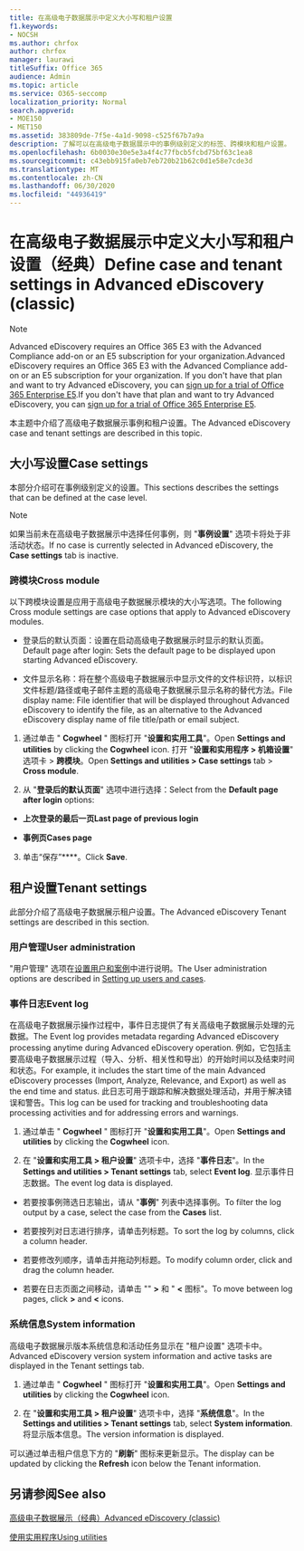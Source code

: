 ```yaml
---
title: 在高级电子数据展示中定义大小写和租户设置
f1.keywords:
- NOCSH
ms.author: chrfox
author: chrfox
manager: laurawi
titleSuffix: Office 365
audience: Admin
ms.topic: article
ms.service: O365-seccomp
localization_priority: Normal
search.appverid:
- MOE150
- MET150
ms.assetid: 383809de-7f5e-4a1d-9098-c525f67b7a9a
description: 了解可以在高级电子数据展示中的事例级别定义的标签、跨模块和租户设置。
ms.openlocfilehash: 6b0030e30e5e3a4f4c77fbcb5fcbd75bf63c1ea8
ms.sourcegitcommit: c43ebb915fa0eb7eb720b21b62c0d1e58e7cde3d
ms.translationtype: MT
ms.contentlocale: zh-CN
ms.lasthandoff: 06/30/2020
ms.locfileid: "44936419"
---
```

# <a name="define-case-and-tenant-settings-in-advanced-ediscovery-classic"></a><span data-ttu-id="242b5-103">在高级电子数据展示中定义大小写和租户设置（经典）</span><span class="sxs-lookup"><span data-stu-id="242b5-103">Define case and tenant settings in Advanced eDiscovery (classic)</span></span>

> [!NOTE]
> <span data-ttu-id="242b5-104">Advanced eDiscovery requires an Office 365 E3 with the Advanced Compliance add-on or an E5 subscription for your organization.</span><span class="sxs-lookup"><span data-stu-id="242b5-104">Advanced eDiscovery requires an Office 365 E3 with the Advanced Compliance add-on or an E5 subscription for your organization.</span></span> <span data-ttu-id="242b5-105">If you don't have that plan and want to try Advanced eDiscovery, you can [sign up for a trial of Office 365 Enterprise E5](https://go.microsoft.com/fwlink/p/?LinkID=698279).</span><span class="sxs-lookup"><span data-stu-id="242b5-105">If you don't have that plan and want to try Advanced eDiscovery, you can [sign up for a trial of Office 365 Enterprise E5](https://go.microsoft.com/fwlink/p/?LinkID=698279).</span></span> 
  
<span data-ttu-id="242b5-106">本主题中介绍了高级电子数据展示事例和租户设置。</span><span class="sxs-lookup"><span data-stu-id="242b5-106">The Advanced eDiscovery case and tenant settings are described in this topic.</span></span>
  
## <a name="case-settings"></a><span data-ttu-id="242b5-107">大小写设置</span><span class="sxs-lookup"><span data-stu-id="242b5-107">Case settings</span></span>

<span data-ttu-id="242b5-108">本部分介绍可在事例级别定义的设置。</span><span class="sxs-lookup"><span data-stu-id="242b5-108">This sections describes the settings that can be defined at the case level.</span></span>
  
> [!NOTE]
> <span data-ttu-id="242b5-109">如果当前未在高级电子数据展示中选择任何事例，则 "**事例设置**" 选项卡将处于非活动状态。</span><span class="sxs-lookup"><span data-stu-id="242b5-109">If no case is currently selected in Advanced eDiscovery, the **Case settings** tab is inactive.</span></span> 
  
### <a name="cross-module"></a><span data-ttu-id="242b5-110">跨模块</span><span class="sxs-lookup"><span data-stu-id="242b5-110">Cross module</span></span>

<span data-ttu-id="242b5-111">以下跨模块设置是应用于高级电子数据展示模块的大小写选项。</span><span class="sxs-lookup"><span data-stu-id="242b5-111">The following Cross module settings are case options that apply to Advanced eDiscovery modules.</span></span>
  
- <span data-ttu-id="242b5-112">登录后的默认页面：设置在启动高级电子数据展示时显示的默认页面。</span><span class="sxs-lookup"><span data-stu-id="242b5-112">Default page after login: Sets the default page to be displayed upon starting Advanced eDiscovery.</span></span>
    
- <span data-ttu-id="242b5-113">文件显示名称：将在整个高级电子数据展示中显示文件的文件标识符，以标识文件标题/路径或电子邮件主题的高级电子数据展示显示名称的替代方法。</span><span class="sxs-lookup"><span data-stu-id="242b5-113">File display name: File identifier that will be displayed throughout Advanced eDiscovery to identify the file, as an alternative to the Advanced eDiscovery display name of file title/path or email subject.</span></span>
    
1. <span data-ttu-id="242b5-114">通过单击 " **Cogwheel** " 图标打开 "**设置和实用工具**"。</span><span class="sxs-lookup"><span data-stu-id="242b5-114">Open **Settings and utilities** by clicking the **Cogwheel** icon.</span></span> <span data-ttu-id="242b5-115">打开 "**设置和实用程序 \> 机箱设置**" 选项卡 \> **跨模块**。</span><span class="sxs-lookup"><span data-stu-id="242b5-115">Open **Settings and utilities \> Case settings** tab \> **Cross module**.</span></span> 
    
2. <span data-ttu-id="242b5-116">从 "**登录后的默认页面**" 选项中进行选择：</span><span class="sxs-lookup"><span data-stu-id="242b5-116">Select from the **Default page after login** options:</span></span> 
    
  - <span data-ttu-id="242b5-117">**上次登录的最后一页**</span><span class="sxs-lookup"><span data-stu-id="242b5-117">**Last page of previous login**</span></span>
    
  - <span data-ttu-id="242b5-118">**事例页**</span><span class="sxs-lookup"><span data-stu-id="242b5-118">**Cases page**</span></span>
    
3. <span data-ttu-id="242b5-119">单击“保存”\*\*\*\*。</span><span class="sxs-lookup"><span data-stu-id="242b5-119">Click **Save**.</span></span>
    
## <a name="tenant-settings"></a><span data-ttu-id="242b5-120">租户设置</span><span class="sxs-lookup"><span data-stu-id="242b5-120">Tenant settings</span></span>

<span data-ttu-id="242b5-121">此部分介绍了高级电子数据展示租户设置。</span><span class="sxs-lookup"><span data-stu-id="242b5-121">The Advanced eDiscovery Tenant settings are described in this section.</span></span>
  
### <a name="user-administration"></a><span data-ttu-id="242b5-122">用户管理</span><span class="sxs-lookup"><span data-stu-id="242b5-122">User administration</span></span>

<span data-ttu-id="242b5-123">"用户管理" 选项在[设置用户和案例](set-up-users-and-cases-in-advanced-ediscovery.md)中进行说明。</span><span class="sxs-lookup"><span data-stu-id="242b5-123">The User administration options are described in [Setting up users and cases](set-up-users-and-cases-in-advanced-ediscovery.md).</span></span>
  
### <a name="event-log"></a><span data-ttu-id="242b5-124">事件日志</span><span class="sxs-lookup"><span data-stu-id="242b5-124">Event log</span></span>

<span data-ttu-id="242b5-125">在高级电子数据展示操作过程中，事件日志提供了有关高级电子数据展示处理的元数据。</span><span class="sxs-lookup"><span data-stu-id="242b5-125">The Event log provides metadata regarding Advanced eDiscovery processing anytime during Advanced eDiscovery operation.</span></span> <span data-ttu-id="242b5-126">例如，它包括主要高级电子数据展示过程（导入、分析、相关性和导出）的开始时间以及结束时间和状态。</span><span class="sxs-lookup"><span data-stu-id="242b5-126">For example, it includes the start time of the main Advanced eDiscovery processes (Import, Analyze, Relevance, and Export) as well as the end time and status.</span></span> <span data-ttu-id="242b5-127">此日志可用于跟踪和解决数据处理活动，并用于解决错误和警告。</span><span class="sxs-lookup"><span data-stu-id="242b5-127">This log can be used for tracking and troubleshooting data processing activities and for addressing errors and warnings.</span></span>
  
1. <span data-ttu-id="242b5-128">通过单击 " **Cogwheel** " 图标打开 "**设置和实用工具**"。</span><span class="sxs-lookup"><span data-stu-id="242b5-128">Open **Settings and utilities** by clicking the **Cogwheel** icon.</span></span> 
    
2. <span data-ttu-id="242b5-129">在 "**设置和实用工具 \> 租户设置**" 选项卡中，选择 "**事件日志**"。</span><span class="sxs-lookup"><span data-stu-id="242b5-129">In the **Settings and utilities \> Tenant settings** tab, select **Event log**.</span></span> <span data-ttu-id="242b5-130">显示事件日志数据。</span><span class="sxs-lookup"><span data-stu-id="242b5-130">The event log data is displayed.</span></span>
    
  - <span data-ttu-id="242b5-131">若要按事例筛选日志输出，请从 "**事例**" 列表中选择事例。</span><span class="sxs-lookup"><span data-stu-id="242b5-131">To filter the log output by a case, select the case from the **Cases** list.</span></span> 
    
  - <span data-ttu-id="242b5-132">若要按列对日志进行排序，请单击列标题。</span><span class="sxs-lookup"><span data-stu-id="242b5-132">To sort the log by columns, click a column header.</span></span> 
    
  - <span data-ttu-id="242b5-133">若要修改列顺序，请单击并拖动列标题。</span><span class="sxs-lookup"><span data-stu-id="242b5-133">To modify column order, click and drag the column header.</span></span>
    
  - <span data-ttu-id="242b5-134">若要在日志页面之间移动，请单击 "" **\>** 和 " **\<** 图标"。</span><span class="sxs-lookup"><span data-stu-id="242b5-134">To move between log pages, click **\>** and **\<** icons.</span></span> 
    
### <a name="system-information"></a><span data-ttu-id="242b5-135">系统信息</span><span class="sxs-lookup"><span data-stu-id="242b5-135">System information</span></span>

<span data-ttu-id="242b5-136">高级电子数据展示版本系统信息和活动任务显示在 "租户设置" 选项卡中。</span><span class="sxs-lookup"><span data-stu-id="242b5-136">Advanced eDiscovery version system information and active tasks are displayed in the Tenant settings tab.</span></span>
  
1. <span data-ttu-id="242b5-137">通过单击 " **Cogwheel** " 图标打开 "**设置和实用工具**"。</span><span class="sxs-lookup"><span data-stu-id="242b5-137">Open **Settings and utilities** by clicking the **Cogwheel** icon.</span></span> 
    
2. <span data-ttu-id="242b5-138">在 "**设置和实用工具 \> 租户设置**" 选项卡中，选择 "**系统信息**"。</span><span class="sxs-lookup"><span data-stu-id="242b5-138">In the **Settings and utilities \> Tenant settings** tab, select **System information**.</span></span> <span data-ttu-id="242b5-139">将显示版本信息。</span><span class="sxs-lookup"><span data-stu-id="242b5-139">The version information is displayed.</span></span>
    
<span data-ttu-id="242b5-140">可以通过单击租户信息下方的 "**刷新**" 图标来更新显示。</span><span class="sxs-lookup"><span data-stu-id="242b5-140">The display can be updated by clicking the **Refresh** icon below the Tenant information.</span></span> 
  
## <a name="see-also"></a><span data-ttu-id="242b5-141">另请参阅</span><span class="sxs-lookup"><span data-stu-id="242b5-141">See also</span></span>

[<span data-ttu-id="242b5-142">高级电子数据展示（经典）</span><span class="sxs-lookup"><span data-stu-id="242b5-142">Advanced eDiscovery (classic)</span></span>](office-365-advanced-ediscovery.md)
  
[<span data-ttu-id="242b5-143">使用实用程序</span><span class="sxs-lookup"><span data-stu-id="242b5-143">Using utilities</span></span>](use-advanced-ediscovery-utilities.md)


